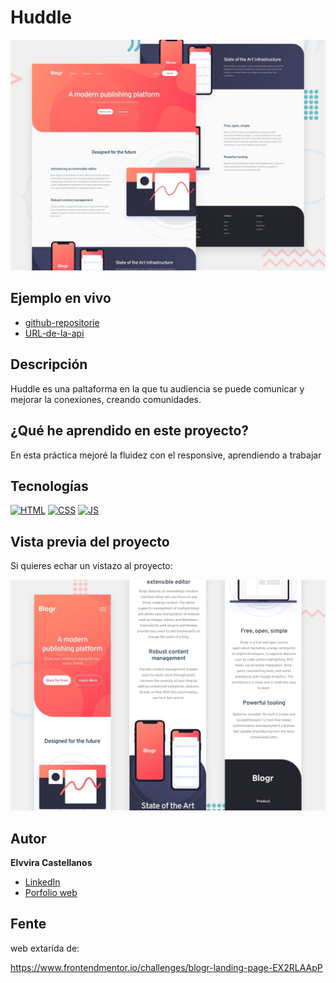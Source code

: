 # Huddle

![Imagen del proyecto](https://github.com/elvvira/practica-Blogr/blob/main/assets/blogr%20page-desktop.jpeg?raw=true)

## Ejemplo en vivo

- [github-repositorie](https://github.com/elvvira/practica-Blogr)
- [URL-de-la-api](https://elvvira.github.io/practica-Blogr/)

## Descripción 

Huddle es una paltaforma en la que tu audiencia se puede comunicar y mejorar la conexiones, creando comunidades.

## ¿Qué he aprendido en este proyecto? 

En esta práctica mejoré la fluidez con el responsive, aprendiendo a trabajar  

## Tecnologías 

<!-- Iconos sacados de: https://github.com/hendrasob/badges/blob/master/README.md y https://github.com/alexandresanlim/Badges4-README.md-Profile -->

[![HTML](https://img.shields.io/badge/HTML5-E34F26?style=for-the-badge&logo=html5&logoColor=white)](https://es.wikipedia.org/wiki/HTML5)
[![CSS](https://img.shields.io/badge/CSS3-1572B6?style=for-the-badge&logo=css3&logoColor=white)](https://es.wikipedia.org/wiki/CSS)
[![JS](https://img.shields.io/badge/JavaScript-F7DF1E?style=for-the-badge&logo=javascript&logoColor=black)](https://es.wikipedia.org/wiki/JavaScript)

## Vista previa del proyecto

Si quieres echar un vistazo al proyecto:

![Captura del proyecto](https://github.com/elvvira/practica-Blogr/blob/main/assets/blogr%20page%20mobile.jpeg?raw=true)


## Autor 

**Elvvira Castellanos**

- [LinkedIn](https://www.linkedin.com/in/elvvira-castellanos-39293b208/)
- [Porfolio web](https://elvvira.github.io/portfolio-final/)

## Fente
web extarída de:

https://www.frontendmentor.io/challenges/blogr-landing-page-EX2RLAApP
